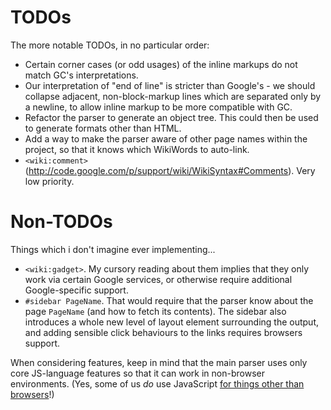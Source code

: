 # TODOs #

The more notable TODOs, in no particular order:

  * Certain corner cases (or odd usages) of the inline markups do not match GC's interpretations.
  * Our interpretation of "end of line" is stricter than Google's - we should collapse adjacent, non-block-markup lines which are separated only by a newline, to allow inline markup to be more compatible with GC.
  * Refactor the parser to generate an object tree. This could then be used to generate formats other than HTML.
  * Add a way to make the parser aware of other page names within the project, so that it knows which WikiWords to auto-link.
  * `<wiki:comment>` (http://code.google.com/p/support/wiki/WikiSyntax#Comments). Very low priority.

# Non-TODOs #

Things which i don't imagine ever implementing...

  * `<wiki:gadget>`. My cursory reading about them implies that they only work via certain Google services, or otherwise require additional Google-specific support.
  * `#sidebar PageName`. That would require that the parser know about the page `PageName` (and how to fetch its contents). The sidebar also introduces a whole new level of layout element surrounding the output, and adding sensible click behaviours to the links requires browsers support.

When considering features, keep in mind that the main parser uses only core JS-language features so that it can work in non-browser environments. (Yes, some of us _do_ use JavaScript [for things other than browsers](http://code.google.com/p/v8-juice/)!)